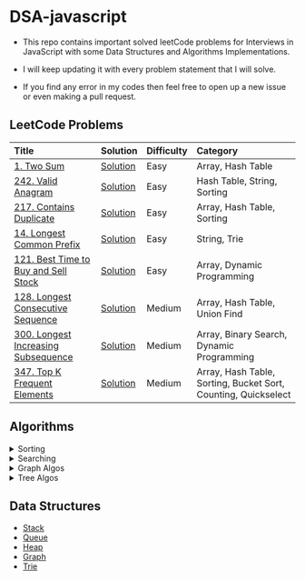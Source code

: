 # DSA-javascript

- This repo contains important solved leetCode problems for Interviews in JavaScript with some Data Structures and Algorithms Implementations.

- I will keep updating it with every problem statement that I will solve.

- If you find any error in my codes then feel free to open up a new issue or even making a pull request.

## LeetCode Problems

| Title                                                                                                  | Solution                                                                                                    | Difficulty | Category                                                       |
| :----------------------------------------------------------------------------------------------------- | :---------------------------------------------------------------------------------------------------------- | :--------- | :------------------------------------------------------------- |
| [1. Two Sum](https://leetcode.com/problems/two-sum/)                                                   | [Solution](https://github.com/kartikth40/DSA-javascript/blob/main/problems/twoSum.js)                       | Easy       | Array, Hash Table                                              |
| [242. Valid Anagram](https://leetcode.com/problems/valid-anagram/)                                     | [Solution](https://github.com/kartikth40/DSA-javascript/blob/main/problems/__name__.js)                     | Easy       | Hash Table, String, Sorting                                    |
| [217. Contains Duplicate](https://leetcode.com/problems/contains-duplicate/)                           | [Solution](https://github.com/kartikth40/DSA-javascript/blob/main/problems/containsDuplicate.js)            | Easy       | Array, Hash Table, Sorting                                     |
| [14. Longest Common Prefix](https://leetcode.com/problems/longest-common-prefix/)                      | [Solution](https://github.com/kartikth40/DSA-javascript/blob/main/problems/longestCommonPrefix.js)          | Easy       | String, Trie                                                   |
| [121. Best Time to Buy and Sell Stock](https://leetcode.com/problems/best-time-to-buy-and-sell-stock/) | [Solution](https://github.com/kartikth40/DSA-javascript/blob/main/problems/maxProfit.js)                    | Easy       | Array, Dynamic Programming                                     |
| [128. Longest Consecutive Sequence](https://leetcode.com/problems/longest-consecutive-sequence/)       | [Solution](https://github.com/kartikth40/DSA-javascript/blob/main/problems/longestConsecutive.js)           | Medium     | Array, Hash Table, Union Find                                  |
| [300. Longest Increasing Subsequence](https://leetcode.com/problems/longest-increasing-subsequence/)   | [Solution](https://github.com/kartikth40/DSA-javascript/blob/main/problems/longestIncreasingSubsequence.js) | Medium     | Array, Binary Search, Dynamic Programming                      |
| [347. Top K Frequent Elements](https://leetcode.com/problems/top-k-frequent-elements/)                 | [Solution](https://github.com/kartikth40/DSA-javascript/blob/main/problems/topKfrequentElements.js)         | Medium     | Array, Hash Table, Sorting, Bucket Sort, Counting, Quickselect |

<!-- |[]()|[Solution](https://github.com/kartikth40/DSA-javascript/blob/main/problems/__name__.js)|Easy Medium Hard|| -->

## Algorithms

<details>
<summary>Sorting</summary>
<br>
<li><a href='https://github.com/kartikth40/DSA-javascript/blob/main/algorithms/bubbleSort.js'>Bubble Sort</a></li>
<li><a href='https://github.com/kartikth40/DSA-javascript/blob/main/algorithms/countingSort.js'>Counting Sort</a></li>
<li><a href='https://github.com/kartikth40/DSA-javascript/blob/main/algorithms/heapSort.js'>Heap Sort</a></li>
<li><a href='https://github.com/kartikth40/DSA-javascript/blob/main/algorithms/insertionSort.js'>Insertion Sort</a></li>
<li><a href='https://github.com/kartikth40/DSA-javascript/blob/main/algorithms/mergeSort.js'>Merge Sort</a></li>
<li><a href='https://github.com/kartikth40/DSA-javascript/blob/main/algorithms/quickSort.js'>Quick Sort</a></li>
<li><a href='https://github.com/kartikth40/DSA-javascript/blob/main/algorithms/radixSort.js'>Radix Sort</a></li>
<li><a href='https://github.com/kartikth40/DSA-javascript/blob/main/algorithms/selectionSort.js'>Selection Sort</a></li>
<!-- <li><a href='https://github.com/kartikth40/DSA-javascript/blob/main/algorithms/'></a></li> -->
</details>

<details>
<summary>Searching</summary>
<br>
<li><a href='https://github.com/kartikth40/DSA-javascript/blob/main/algorithms/binarySearch.js'>Binary Search</a></li>
<!-- <li><a href='https://github.com/kartikth40/DSA-javascript/blob/main/algorithms/'></a></li> -->
</details>

<details>
<summary>Graph Algos</summary>
<br>
<li><a href='https://github.com/kartikth40/DSA-javascript/blob/main/algorithms/graph-BFS.js'>BFS</a></li>
<li><a href='https://github.com/kartikth40/DSA-javascript/blob/main/algorithms/graph-DFS.js'>DFS</a></li>
<li><a href='https://github.com/kartikth40/DSA-javascript/blob/main/algorithms/dijkstraShortestPath.js'>Dijkstra Shortest Path</a></li>
<!-- <li><a href='https://github.com/kartikth40/DSA-javascript/blob/main/algorithms/'></a></li> -->

</details>

<details>
<summary>Tree Algos</summary>
<br>
<li><a href='https://github.com/kartikth40/DSA-javascript/blob/main/algorithms/tree-BFS.js'>BFS</a></li>
<li><a href='https://github.com/kartikth40/DSA-javascript/blob/main/algorithms/tree-DFS.js'>DFS</a></li>
<!-- <li><a href='https://github.com/kartikth40/DSA-javascript/blob/main/algorithms/'></a></li> -->

</details>

## Data Structures

- [Stack](https://github.com/kartikth40/DSA-javascript/blob/main/data_structures/stack.js)
- [Queue](https://github.com/kartikth40/DSA-javascript/blob/main/data_structures/queue.js)
- [Heap](https://github.com/kartikth40/DSA-javascript/blob/main/data_structures/heap.js)
- [Graph](https://github.com/kartikth40/DSA-javascript/blob/main/data_structures/graph.js)
- [Trie](https://github.com/kartikth40/DSA-javascript/blob/main/data_structures/trie.js)
